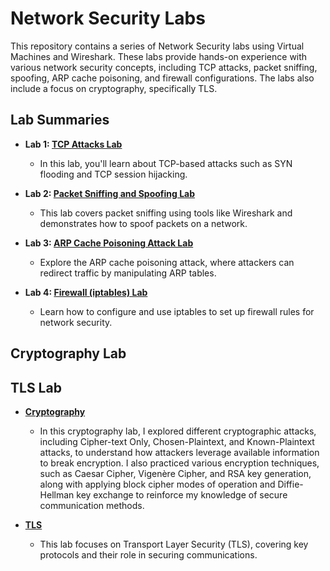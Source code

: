 # Network Security Labs

This repository contains a series of Network Security labs using Virtual Machines and Wireshark. These labs provide hands-on experience with various network security concepts, including TCP attacks, packet sniffing, spoofing, ARP cache poisoning, and firewall configurations. The labs also include a focus on cryptography, specifically TLS.

## Lab Summaries

- **Lab 1: [TCP Attacks Lab](Lab1_TCP_Attacks.md)**
  - In this lab, you'll learn about TCP-based attacks such as SYN flooding and TCP session hijacking.

- **Lab 2: [Packet Sniffing and Spoofing Lab](Lab2_Packet_Sniffing_Spoofing.md)**
  - This lab covers packet sniffing using tools like Wireshark and demonstrates how to spoof packets on a network.

- **Lab 3: [ARP Cache Poisoning Attack Lab](Lab3_ARP_Cache_Poisoning.md)**
  - Explore the ARP cache poisoning attack, where attackers can redirect traffic by manipulating ARP tables.

- **Lab 4: [Firewall (iptables) Lab](Lab4_Firewall_iptables.md)**
  - Learn how to configure and use iptables to set up firewall rules for network security.

## Cryptography Lab
## TLS Lab

- **[Cryptography](Cryptography.md)**
  - In this cryptography lab, I explored different cryptographic attacks, including Cipher-text Only, Chosen-Plaintext, and Known-Plaintext attacks, to understand how attackers leverage available information to break encryption. I also practiced various encryption techniques, such as Caesar Cipher, Vigenère Cipher, and RSA key generation, along with applying block cipher modes of operation and Diffie-Hellman key exchange to reinforce my knowledge of secure communication methods.

- **[TLS](TLS.md)**
  - This lab focuses on Transport Layer Security (TLS), covering key protocols and their role in securing communications.

